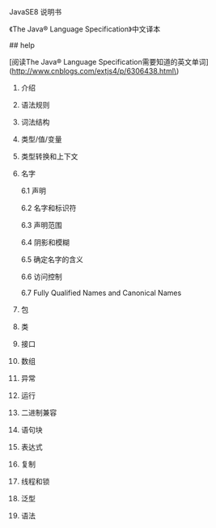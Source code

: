 JavaSE8 说明书

《The Java® Language Specification》中文译本



\#\# help

\[阅读The Java® Language Specification需要知道的英文单词\]\(http://www.cnblogs.com/extjs4/p/6306438.html\)



1. 介绍

2. 语法规则

3. 词法结构

4. 类型/值/变量

5. 类型转换和上下文

6. 名字

    6.1 声明

    6.2 名字和标识符

    6.3 声明范围

    6.4 阴影和模糊

    6.5 确定名字的含义

    6.6 访问控制

    6.7 Fully Qualified Names and Canonical Names

7. 包

8. 类

9. 接口

10. 数组

11. 异常

12. 运行

13. 二进制兼容

14. 语句块

15. 表达式

16. 复制

17. 线程和锁

18. 泛型

19. 语法



